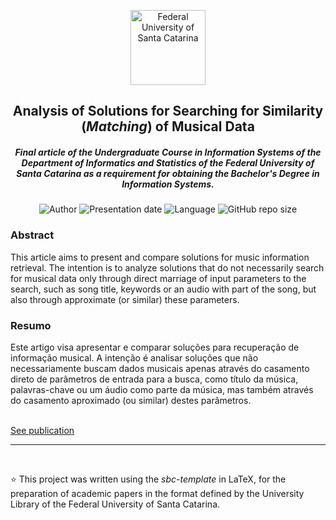 <p align="center"><img width="120rem" alt="Federal University of Santa Catarina" src="https://github.com/gisabernardess/ufsc-tcc/blob/master/figuras/ufsc-logo-brasao.png"/></p>
<h2 align="center">Analysis of Solutions for Searching for Similarity (<em>Matching</em>) of Musical Data</h2>
<h5 align="center">Final article of the Undergraduate Course in Information Systems of the Department of Informatics and Statistics of the Federal University of Santa Catarina as a requirement for obtaining the Bachelor's Degree in Information Systems.</h5>

<p align="center">
	<img alt="Author" src="https://img.shields.io/badge/author-Silva%2C%20Gisele%20Bernardes%20da-blue"/>
	<img alt="Presentation date" src="https://img.shields.io/badge/presented%20in-Nov.%2023%2C2018-blue"/>
	<img alt="Language" src="https://img.shields.io/badge/language-only%20in%20Portuguese-blue"/>
	<img alt="GitHub repo size" src="https://img.shields.io/github/repo-size/gisabernardess/ufsc-tcc"/>
</p>

<h3>Abstract</h3>
<p>This article aims to present and compare solutions for music information retrieval. The intention is to analyze solutions that do not necessarily search for musical data only through direct marriage of input parameters to the search, such as song title, keywords or an audio with part of the song, but also through approximate (or similar) these parameters.</p>

<h3>Resumo</h3>
<p>Este artigo visa apresentar e comparar soluções para recuperação de informação musical. A intenção é analisar soluções que não necessariamente buscam dados musicais apenas através do casamento direto de parâmetros de entrada para a busca, como título da música, palavras-chave ou um áudio como parte da música, mas também através do casamento aproximado (ou similar) destes parâmetros.</p>
<br/>
<a href="https://repositorio.ufsc.br/handle/123456789/192180" rel="nofollow">See publication</a>
<br/>
<hr/>
<br/>
<p> ⭐ This project was written using the <em>sbc-template</em> in LaTeX, for the preparation of academic papers in the format defined by the University Library of the Federal University of Santa Catarina.</p>
